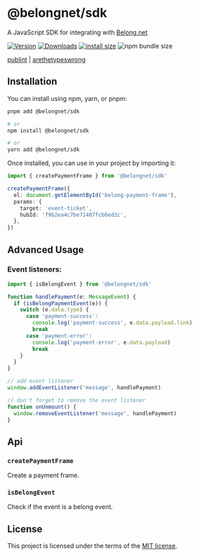 # @belongnet/sdk

A JavaScript SDK for integrating with [Belong.net](https://belong.net)

[![Version](https://img.shields.io/npm/v/@belongnet/sdk)](https://www.npmjs.com/@belongnet/sdk)
[![Downloads](https://img.shields.io/npm/dt/@belongnet/sdk)](https://www.npmjs.com/@belongnet/sdk)
[![install size](https://packagephobia.com/badge?p=@belongnet/sdk)](https://packagephobia.com/result?p=@belongnet/sdk)
![npm bundle size](https://img.shields.io/bundlephobia/min/@belongnet/sdk)

[publint](https://publint.dev/@belongnet/sdk) |
[arethetypeswrong](https://arethetypeswrong.github.io/?p=@belongnet/sdk)

## Installation

You can install using npm, yarn, or pnpm:

```bash
pnpm add @belongnet/sdk

# or
npm install @belongnet/sdk

# or
yarn add @belongnet/sdk
```

Once installed, you can use in your project by importing it:

```ts
import { createPaymentFrame } from '@belongnet/sdk'

createPaymentFrame({
  el: document.getElementById('belong-payment-frame'),
  params: {
    target: 'event-ticket',
    hubId: 'f9b2ea4c7be71407fcb6ed2c',
  },
})
```

## Advanced Usage

### Event listeners:

```ts
import { isBelongEvent } from '@belongnet/sdk'

function handlePayment(e: MessageEvent) {
  if (isBelongPaymentEvent(e)) {
    switch (e.data.type) {
      case 'payment-success':
        console.log('payment-success', e.data.payload.link)
        break
      case 'payment-error':
        console.log('payment-error', e.data.payload)
        break
    }
  }
}

// add event listener
window.addEventListener('message', handlePayment)

// don't forget to remove the event listener
function onUnmount() {
  window.removeEventListener('message', handlePayment)
}
```

## Api

### `createPaymentFrame`

Create a payment frame.

### `isBelongEvent`

Check if the event is a belong event.

## License

This project is licensed under the terms of the [MIT license](LICENSE).
